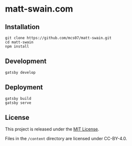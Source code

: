 # matt-swain.com

## Installation

    git clone https://github.com/mcs07/matt-swain.git
    cd matt-swain
    npm install

## Development

    gatsby develop

## Deployment

    gatsby build
    gatsby serve

## License

This project is released under the [MIT License](./LICENSE).

Files in the `/content` directory are licensed under CC-BY-4.0.
